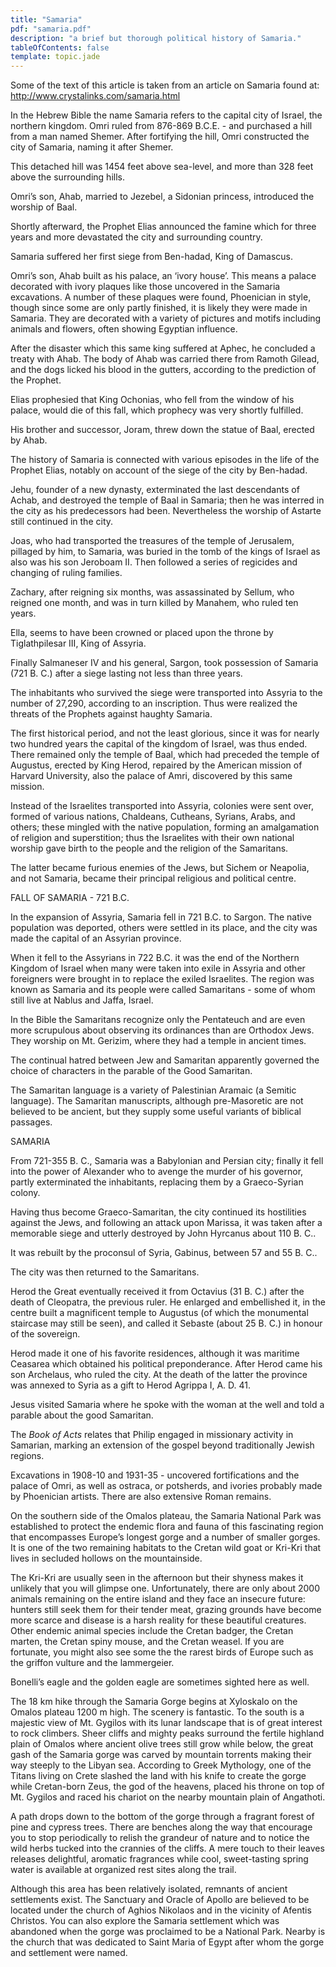```yaml
---
title: "Samaria"
pdf: "samaria.pdf"
description: "a brief but thorough political history of Samaria."
tableOfContents: false
template: topic.jade
---
```


Some of the text of this article is taken from an article on Samaria
found at: <http://www.crystalinks.com/samaria.html>

In the Hebrew Bible the name Samaria refers to the capital city of
Israel, the northern kingdom. Omri ruled from 876-869 B.C.E. - and
purchased a hill from a man named Shemer. After fortifying the hill,
Omri constructed the city of Samaria, naming it after Shemer.

This detached hill was 1454 feet above sea-level, and more than 328 feet
above the surrounding hills.

Omri’s son, Ahab, married to Jezebel, a Sidonian princess, introduced
the worship of Baal.

Shortly afterward, the Prophet Elias announced the famine which for
three years and more devastated the city and surrounding country.

Samaria suffered her first siege from Ben-hadad, King of Damascus.

Omri’s son, Ahab built as his palace, an ‘ivory house’. This means a
palace decorated with ivory plaques like those uncovered in the Samaria
excavations. A number of these plaques were found, Phoenician in style,
though since some are only partly finished, it is likely they were made
in Samaria. They are decorated with a variety of pictures and motifs
including animals and flowers, often showing Egyptian influence.

After the disaster which this same king suffered at Aphec, he concluded
a treaty with Ahab. The body of Ahab was carried there from Ramoth
Gilead, and the dogs licked his blood in the gutters, according to the
prediction of the Prophet.

Elias prophesied that King Ochonias, who fell from the window of his
palace, would die of this fall, which prophecy was very shortly
fulfilled.

His brother and successor, Joram, threw down the statue of Baal, erected
by Ahab.

The history of Samaria is connected with various episodes in the life of
the Prophet Elias, notably on account of the siege of the city by
Ben-hadad.

Jehu, founder of a new dynasty, exterminated the last descendants of
Achab, and destroyed the temple of Baal in Samaria; then he was interred
in the city as his predecessors had been. Nevertheless the worship of
Astarte still continued in the city.

Joas, who had transported the treasures of the temple of Jerusalem,
pillaged by him, to Samaria, was buried in the tomb of the kings of
Israel as also was his son Jeroboam II. Then followed a series of
regicides and changing of ruling families.

Zachary, after reigning six months, was assassinated by Sellum, who
reigned one month, and was in turn killed by Manahem, who ruled ten
years.

Ella, seems to have been crowned or placed upon the throne by
Tiglathpilesar III, King of Assyria.

Finally Salmaneser IV and his general, Sargon, took possession of
Samaria (721 B. C.) after a siege lasting not less than three years.

The inhabitants who survived the siege were transported into Assyria to
the number of 27,290, according to an inscription. Thus were realized
the threats of the Prophets against haughty Samaria.

The first historical period, and not the least glorious, since it was
for nearly two hundred years the capital of the kingdom of Israel, was
thus ended. There remained only the temple of Baal, which had preceded
the temple of Augustus, erected by King Herod, repaired by the American
mission of Harvard University, also the palace of Amri, discovered by
this same mission.

Instead of the Israelites transported into Assyria, colonies were sent
over, formed of various nations, Chaldeans, Cutheans, Syrians, Arabs,
and others; these mingled with the native population, forming an
amalgamation of religion and superstition; thus the Israelites with
their own national worship gave birth to the people and the religion of
the Samaritans.

The latter became furious enemies of the Jews, but Sichem or Neapolia,
and not Samaria, became their principal religious and political centre.

FALL OF SAMARIA - 721 B.C.

In the expansion of Assyria, Samaria fell in 721 B.C. to Sargon. The
native population was deported, others were settled in its place, and
the city was made the capital of an Assyrian province.

When it fell to the Assyrians in 722 B.C. it was the end of the Northern
Kingdom of Israel when many were taken into exile in Assyria and other
foreigners were brought in to replace the exiled Israelites. The region
was known as Samaria and its people were called Samaritans - some of
whom still live at Nablus and Jaffa, Israel.

In the Bible the Samaritans recognize only the Pentateuch and are even
more scrupulous about observing its ordinances than are Orthodox Jews.
They worship on Mt. Gerizim, where they had a temple in ancient times.

The continual hatred between Jew and Samaritan apparently governed the
choice of characters in the parable of the Good Samaritan.

The Samaritan language is a variety of Palestinian Aramaic (a Semitic
language). The Samaritan manuscripts, although pre-Masoretic are not
believed to be ancient, but they supply some useful variants of biblical
passages.

SAMARIA

From 721-355 B. C., Samaria was a Babylonian and Persian city; finally
it fell into the power of Alexander who to avenge the murder of his
governor, partly exterminated the inhabitants, replacing them by a
Graeco-Syrian colony.

Having thus become Graeco-Samaritan, the city continued its hostilities
against the Jews, and following an attack upon Marissa, it was taken
after a memorable siege and utterly destroyed by John Hyrcanus about 110
B. C..

It was rebuilt by the proconsul of Syria, Gabinus, between 57 and 55 B.
C..

The city was then returned to the Samaritans.

Herod the Great eventually received it from Octavius (31 B. C.) after
the death of Cleopatra, the previous ruler. He enlarged and embellished
it, in the centre built a magnificent temple to Augustus (of which the
monumental staircase may still be seen), and called it Sebaste (about 25
B. C.) in honour of the sovereign.

Herod made it one of his favorite residences, although it was maritime
Ceasarea which obtained his political preponderance. After Herod came
his son Archelaus, who ruled the city. At the death of the latter the
province was annexed to Syria as a gift to Herod Agrippa I, A. D. 41.

Jesus visited Samaria where he spoke with the woman at the well and told
a parable about the good Samaritan.

The *Book of Acts* relates that Philip engaged in missionary activity in
Samarian, marking an extension of the gospel beyond traditionally Jewish
regions.

Excavations in 1908-10 and 1931-35 - uncovered fortifications and the
palace of Omri, as well as ostraca, or potsherds, and ivories probably
made by Phoenician artists. There are also extensive Roman remains.

On the southern side of the Omalos plateau, the Samaria National Park
was established to protect the endemic flora and fauna of this
fascinating region that encompasses Europe’s longest gorge and a number
of smaller gorges. It is one of the two remaining habitats to the Cretan
wild goat or Kri-Kri that lives in secluded hollows on the mountainside.

The Kri-Kri are usually seen in the afternoon but their shyness makes it
unlikely that you will glimpse one. Unfortunately, there are only about
2000 animals remaining on the entire island and they face an insecure
future: hunters still seek them for their tender meat, grazing grounds
have become more scarce and disease is a harsh reality for these
beautiful creatures. Other endemic animal species include the Cretan
badger, the Cretan marten, the Cretan spiny mouse, and the Cretan
weasel. If you are fortunate, you might also see some the the rarest
birds of Europe such as the griffon vulture and the lammergeier.

Bonelli’s eagle and the golden eagle are sometimes sighted here as well.

The 18 km hike through the Samaria Gorge begins at Xyloskalo on the
Omalos plateau 1200 m high. The scenery is fantastic. To the south is a
majestic view of Mt. Gygilos with its lunar landscape that is of great
interest to rock climbers. Sheer cliffs and mighty peaks surround the
fertile highland plain of Omalos where ancient olive trees still grow
while below, the great gash of the Samaria gorge was carved by mountain
torrents making their way steeply to the Libyan sea. According to Greek
Mythology, one of the Titans living on Crete slashed the land with his
knife to create the gorge while Cretan-born Zeus, the god of the
heavens, placed his throne on top of Mt. Gygilos and raced his chariot
on the nearby mountain plain of Angathoti.

A path drops down to the bottom of the gorge through a fragrant forest
of pine and cypress trees. There are benches along the way that
encourage you to stop periodically to relish the grandeur of nature and
to notice the wild herbs tucked into the crannies of the cliffs. A mere
touch to their leaves releases delightful, aromatic fragrances while
cool, sweet-tasting spring water is available at organized rest sites
along the trail.

Although this area has been relatively isolated, remnants of ancient
settlements exist. The Sanctuary and Oracle of Apollo are believed to be
located under the church of Aghios Nikolaos and in the vicinity of
Afentis Christos. You can also explore the Samaria settlement which was
abandoned when the gorge was proclaimed to be a National Park. Nearby is
the church that was dedicated to Saint Maria of Egypt after whom the
gorge and settlement were named.

